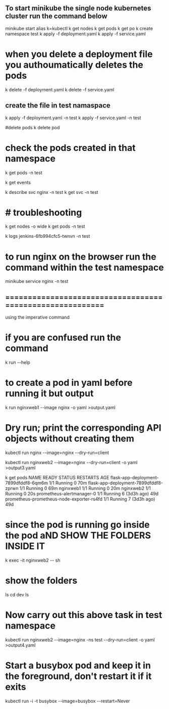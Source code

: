 ## To start minikube the single node kubernetes cluster run the command below

minikube start
alias k=kubectl
k get nodes
k get pods 
k get po
k create namespace test
k apply -f deployment.yaml
k apply -f service.yaml 

# when you delete a deployment file you authoumatically deletes the pods
k delete -f deployment.yaml 
k delete -f service.yaml 
## create the file in test namaspace
k apply -f deployment.yaml -n test
k apply -f service.yaml -n test

#delete pods 
k delete pod <podname>

# check the pods created in that namespace
k get pods -n test

k get events

k describe svc nginx  -n test
k get svc -n test 

# # troubleshooting

k get nodes -o wide
k get pods -n test

k logs jenkins-6fb994cfc5-twnvn -n test

# to run nginx on the browser run the command within the test namespace

 minikube service nginx -n test


 ## =========================================================

 using the imperative command

 # if you are confused run the command
 k run --help

 # to create a pod in yaml before running it but output 

 k run nginxweb1 --image nginx -o yaml >output.yaml


 # Dry run; print the corresponding API objects without creating them
  kubectl run nginx --image=nginx --dry-run=client

  kubectl run nginxweb2 --image=nginx --dry-run=client -o yaml >output3.yaml

  k get pods
NAME                                        READY   STATUS    RESTARTS       AGE
flask-app-deployment-7899dfddf8-6qm6m       1/1     Running   0              70m
flask-app-deployment-7899dfddf8-zprwn       1/1     Running   0              69m
nginxweb1                                   1/1     Running   0              20m
nginxweb2                                   1/1     Running   0              20s
prometheus-alertmanager-0                   1/1     Running   6 (3d3h ago)   49d
prometheus-prometheus-node-exporter-rs4fd   1/1     Running   7 (3d3h ago)   49d

# since the pod is running go inside the pod aND SHOW THE FOLDERS INSIDE IT

k exec -it nginxweb2 -- sh 

# show the folders

ls
cd dev 
ls


# Now carry out this above task in test namespace
kubectl run nginxweb2 --image=nginx -ns test --dry-run=client -o yaml >output4.yaml


   # Start a busybox pod and keep it in the foreground, don't restart it if it exits
  kubectl run -i -t busybox --image=busybox --restart=Never



